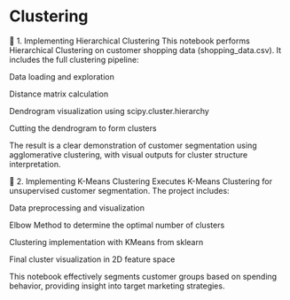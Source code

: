# Clustering
🔹 1. Implementing Hierarchical Clustering
This notebook performs Hierarchical Clustering on customer shopping data (shopping_data.csv). It includes the full clustering pipeline:

Data loading and exploration

Distance matrix calculation

Dendrogram visualization using scipy.cluster.hierarchy

Cutting the dendrogram to form clusters

The result is a clear demonstration of customer segmentation using agglomerative clustering, with visual outputs for cluster structure interpretation.

🔹 2. Implementing K-Means Clustering
Executes K-Means Clustering for unsupervised customer segmentation. The project includes:

Data preprocessing and visualization

Elbow Method to determine the optimal number of clusters

Clustering implementation with KMeans from sklearn

Final cluster visualization in 2D feature space

This notebook effectively segments customer groups based on spending behavior, providing insight into target marketing strategies.
